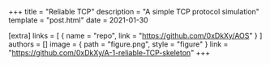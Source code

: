 +++
title = "Reliable TCP"
description = "A simple TCP protocol simulation"
template = "post.html"
date = 2021-01-30

[extra]
links = [
    { name = "repo", link = "https://github.com/0xDkXy/AOS" }
]
authors = []
image = { path = "figure.png", style = "figure" }
link = "https://github.com/0xDkXy/A-1-reliable-TCP-skeleton"
+++

